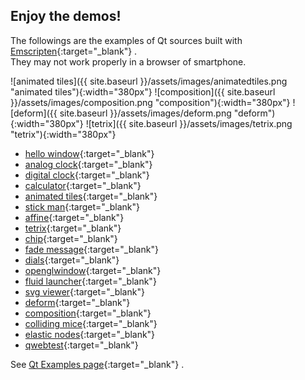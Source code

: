 ## Enjoy the demos!

The followings are the examples of Qt sources built with [Emscripten](https://emscripten.org/){:target="_blank"} <i class="fas fa-external-link-alt"></i>.  
They may not work properly in a browser of smartphone.

![animated tiles]({{ site.baseurl }}/assets/images/animatedtiles.png "animated tiles"){:width="380px"}
![composition]({{ site.baseurl }}/assets/images/composition.png "composition"){:width="380px"}
![deform]({{ site.baseurl }}/assets/images/deform.png "deform"){:width="380px"}
![tetrix]({{ site.baseurl }}/assets/images/tetrix.png "tetrix"){:width="380px"}

 * [hello window](https://ksmadhu.github.io/qt-webassembly-examples/hellowindow/){:target="_blank"}
 * [analog clock](https://treefrogframework.github.io/qt-webassembly-examples/analogclock/){:target="_blank"}
 * [digital clock](https://treefrogframework.github.io/qt-webassembly-examples/digitalclock/){:target="_blank"}
 * [calculator](https://treefrogframework.github.io/qt-webassembly-examples/calculator/){:target="_blank"}
 * [animated tiles](https://treefrogframework.github.io/qt-webassembly-examples/animatedtiles/){:target="_blank"}
 * [stick man](https://treefrogframework.github.io/qt-webassembly-examples/stickman/){:target="_blank"}
 * [affine](https://treefrogframework.github.io/qt-webassembly-examples/affine/){:target="_blank"}
 * [tetrix](https://treefrogframework.github.io/qt-webassembly-examples/tetrix/){:target="_blank"}
 * [chip](https://treefrogframework.github.io/qt-webassembly-examples/chip/){:target="_blank"}
 * [fade message](https://treefrogframework.github.io/qt-webassembly-examples/fademessage/){:target="_blank"}
 * [dials](https://treefrogframework.github.io/qt-webassembly-examples/dials/){:target="_blank"}
 * [openglwindow](https://treefrogframework.github.io/qt-webassembly-examples/openglwindow/){:target="_blank"}
 * [fluid launcher](https://treefrogframework.github.io/qt-webassembly-examples/fluidlauncher/){:target="_blank"}
 * [svg viewer](https://treefrogframework.github.io/qt-webassembly-examples/svgviewer/){:target="_blank"}
 * [deform](https://treefrogframework.github.io/qt-webassembly-examples/deform/){:target="_blank"}
 * [composition](https://treefrogframework.github.io/qt-webassembly-examples/composition/){:target="_blank"}
 * [colliding mice](https://treefrogframework.github.io/qt-webassembly-examples/collidingmice/){:target="_blank"}
 * [elastic nodes](https://treefrogframework.github.io/qt-webassembly-examples/elasticnodes/){:target="_blank"}
 * [qwebtest](https://ksmadhu.github.io/qt-webassembly-examples/qwebtest/){:target="_blank"}


See [Qt Examples page](https://doc.qt.io/qt-5/qtexamplesandtutorials.html){:target="_blank"} <i class="fas fa-external-link-alt"></i>.
